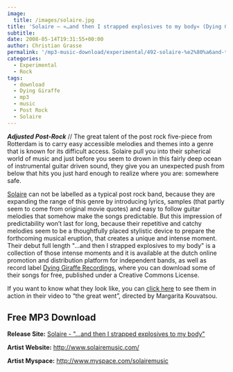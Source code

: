 ```yaml
---
image:
  title: /images/solaire.jpg
title: 'Solaire – »…and then I strapped explosives to my body« (Dying Giraffe Recordings)'
subtitle: 
date: 2008-05-14T19:31:55+00:00
author: Christian Grasse
permalink: '/mp3-music-download/experimental/492-solaire-%e2%80%a6and-then-i-strapped-explosives-to-my-body-dying-giraffe-recordings'
categories:
  - Experimental
  - Rock
tags:
  - download
  - Dying Giraffe
  - mp3
  - music
  - Post Rock
  - Solaire
---
```

***Adjusted Post-Rock*** // The great talent of the post rock five-piece from Rotterdam is to carry easy accessible melodies and themes into a genre that is known for its difficult access. Solaire pull you into their spherical world of music and just before you seem to drown in this fairly deep ocean of instrumental guitar driven sound, they give you an unexpected push from below that hits you just hard enough to realize where you are: somewhere safe. <!--more-->

[Solaire](http://www.solairemusic.com/) can not be labelled as a typical post rock band, because they are expanding the range of this genre by introducing lyrics, samples (that partly seem to come from original movie quotes) and easy to follow guitar melodies that somehow make the songs predictable. But this impression of predictability won’t last for long, because their repetitive and catchy melodies seem to be a thoughtfully placed stylistic device to prepare the forthcoming musical eruption, that creates a unique and intense moment. Their debut full length "…and then I strapped explosives to my body" is a collection of those intense moments and it is available at the dutch online promotion and distribution platform for independent bands, as well as record label [Dying Giraffe Recordings](http://www.dyinggiraffe-recordings.com), where you can download some of their songs for free, published under a Creative Commons License.

If you want to know what they look like, you can [click here](http://youtube.com/watch?v=WupXq1fO3fo) to see them in action in their video to “the great went”, directed by Margarita Kouvatsou.

## Free MP3 Download

**Release Site:** [Solaire - "…and then I strapped explosives to my body"](http://www.dyinggiraffe-recordings.com/music.php?p=solaire)
  
**Artist Website:** <http://www.solairemusic.com/>
  
**Artist Myspace:** <http://www.myspace.com/solairemusic>